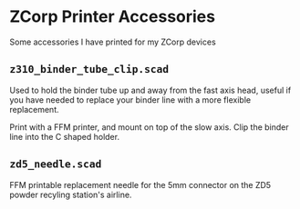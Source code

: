 ZCorp Printer Accessories
=========================

Some accessories I have printed for my ZCorp devices

`z310_binder_tube_clip.scad`
---------------------------

Used to hold the binder tube up and away from the fast axis head,
useful if you have needed to replace your binder line with a
more flexible replacement.

Print with a FFM printer, and mount on top of the slow axis.
Clip the binder line into the C shaped holder.

`zd5_needle.scad`
-----------------

FFM printable replacement needle for the 5mm connector on the
ZD5 powder recyling station's airline.
